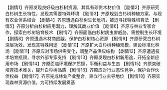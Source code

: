 【剧情1】齐原发现良好级白杉树资源，其具有珍贵木材价值
【剧情2】齐原研究白杉树生长特性，发现其需要特殊环境
【剧情3】齐原规划白杉树种植方案，与现有农业体系结合
【剧情4】齐原遭遇白杉树生长危机，被迫寻找特殊培育法
【剧情5】齐原分析白杉树应用潜力，理解其商业价值
【剧情6】齐原与林业专家合作，探索白杉树培育技术
【剧情7】齐原面临白杉树病虫害威胁，需控制生长环境
【剧情8】齐原遭遇木材商觊觎，保护白杉树核心资源
【剧情9】齐原研究白杉树深层功效，发现其特殊用途
【剧情10】齐原扩大白杉树种植规模，建设标准化林场
【剧情11】齐原应对市场供需变化，调整产品供应结构
【剧情12】齐原遭遇技术培育瓶颈，寻求外部专家支持
【剧情13】齐原发现白杉树新用途，开拓全新应用市场
【剧情14】齐原面临环境保护质疑，平衡利益与生态
【剧情15】齐原突破培育技术难关，提升白杉树品质
【剧情16】齐原应对行业恶性竞争，保护合作伙伴权益
【剧情17】齐原完成林业产业整合，建立行业主导地位
【剧情18】齐原实现森林资源价值，为可持续发展奠基